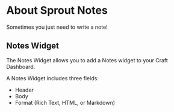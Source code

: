 # About Sprout Notes

Sometimes you just need to write a note!

## Notes Widget

The Notes Widget allows you to add a Notes widget to your Craft Dashboard.  

A Notes Widget includes three fields:

- Header
- Body 
- Format (Rich Text, HTML, or Markdown)
